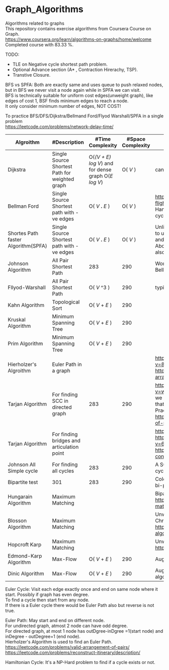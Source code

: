 # Graph_Algorithms
Algorithms related to graphs  
This repository contains exercise algorithms  from Coursera Course on Graph.  
https://www.coursera.org/learn/algorithms-on-graphs/home/welcome  
Completed course with 83.33 %.  

TODO:  
- TLE on Negative cycle shortest path problem.  
- Optional Advance section (A* , Contraction Hirerachy, TSP).  
- Transtive Closure.  

BFS vs SPFA: Both are exactly same and uses queue to push relaxed nodes, but in BFS we never visit a node again while in SPFA we can visit.  
BFS is technically suitable for uniform cost edges(unweight graph), like edges of cost 1, BSF finds minimum edges to reach a node.  
It only consider minimum number of edges, NOT COST!  

To practice BFS/DFS/Dijkstra/Bellmand Ford/Flyod Warshall/SPFA in a single problem  
https://leetcode.com/problems/network-delay-time/  

Algroithm | #Description | #Time Complexity | #Space Complexity | #Misc  
--- | --- | --- | --- |---  
Dijkstra | Single Source Shortest Path for weighted graph  | O(_(V +  E) log V_) and for dense graph O(_E log V_)| O( _V_  ) | cant work on grah with -ve edges.  
Bellman Ford | Single Source Shortest path with -ve edges | O( _V_ **.** _E_ ) | O( _V_  ) | https://leetcode.com/problems/cheapest-flights-within-k-stops/description/  Handle -ve edges and can also find -ve cycle.  
Shortes Path faster Algorithm(SPFA) | Single Source Shortest path with -ve edges | O( _V_ **.** _E_ ) | O( _V_  ) | Unlike Bellmand Ford , this uses a queue to ush only those nodes which are relax and if they are not already in queue.  Above problem can be solved using SPFA also.  
Johnson Algorithm | All Pair Shortest Path | 283 | 290 | Works betters in sparse graph as it uses Bellman-Ford and Dijsktra.  
Fllyod-Warshall | All Pair Shortest Path | O( _V_ ^3 ) | 290 | typically used in dense graph.  
Kahn Algorithm | Topological Sort | O( _V_ + _E_ ) | 290 |  
Kruskal Algorithm | Minimum Spanning Tree | O( _V_ + _E_ ) | 290 |  
Prim Algorithm | Minimum Spanning Tree | O( _V_ + _E_ ) | 290 |  
Hierholzer's Algroithm  | Euler Path in a graph | | | https://www.youtube.com/watch?v=8MpoO2zA2l4  Practice: https://leetcode.com/problems/valid-arrangement-of-pairs/   
Tarjan Algorithm | For finding SCC in directed graph | 283 | 290 | https://www.youtube.com/watch?v=wUgWX0nc4NY For undirected graph we use SCC but for directed we cant use that as a directed edge is in different.  Practice: https://leetcode.com/problems/number-of-provinces/  
Tarjan Algorithm | For finding bridges and articulation point | | | https://codeforces.com/blog/entry/71146 https://www.youtube.com/watch?v=64KK9K4RpKE Practice:  https://leetcode.com/problems/critical-connections-in-a-network/  
Johnson All Simple cycle | For finding all cycles  | 283 | 290 | A SCC can contain multiple elementary cycle.
Bipartite test | 301 | 283 | 290 | Color the Graph with 2 color if possible its bi-partite
Hungarain Algorithm | Maximum Matching |  |  | Bipartite + Weighted  https://brilliant.org/wiki/hungarian-matching/   
Blosson Algorithm | Maximum Matching |  |  | Unweighted + Non-bipartite, like we used Christofide Algorithm for TSP.     https://brilliant.org/wiki/blossom-algorithm/  
Hopcroft Karp | Maximum Matching |  |  | Unweighted + Bipartite  https://brilliant.org/wiki/hopcroft-karp/   
Edmond-Karp Algorithm | Max-Flow | O( _V_ + _E_ ) | 290 | Augmented Path 
Dinic Algorithm | Max-Flow | O( _V_ + _E_ ) | 290 | Augmented Path, Another class of algorithm for max flow uses push-relabel.   

Euler Cycle: Visit each edge exactly once and end on same node where it start. Possibly if graph has even degree.  
To find a cycle then start from any node.  
If there is a Euler cycle there would be Euler Path also but reverse is not true.  

Euler Path: May start and end on different node.  
For undirected graph, atmost 2 node can have odd degree.  
For directed graph, at most 1 node has outDgree-inDgree =1(start node) and inDegree - outDegree=1 (end node).  
Hierholzer's Algorithm is used to find an Euler Path.  https://leetcode.com/problems/valid-arrangement-of-pairs/  
https://leetcode.com/problems/reconstruct-itinerary/description/  


Hamiltonian Cycle: It's a NP-Hard problem to find if a cycle exists or not.  
